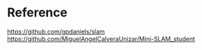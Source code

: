# Reference
https://github.com/gpdaniels/slam
https://github.com/MiguelAngelCalveraUnizar/Mini-SLAM_student